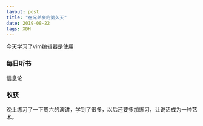 ```yaml
---
layout: post
title: "在兄弟会的第久天"
date: 2019-08-22 
tags: XDH  
---
```




今天学习了vim编辑器是使用


### 每日听书 

信息论

### 收获
晚上练习了一下周六的演讲，学到了很多，以后还要多加练习，让说话成为一种艺术。